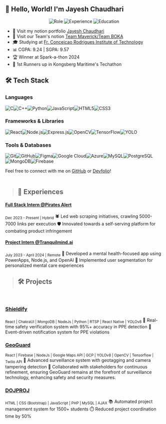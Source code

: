 ## 👋 Hello, World! I'm Jayesh Chaudhari
<div align="center">
  <img src="https://img.shields.io/badge/Role-Full%20Stack%20Developer-brightgreen" alt="Role"/>
  <img src="https://img.shields.io/badge/Experience-Intern%20%26%20Projects-blue" alt="Experience"/>
  <img src="https://img.shields.io/badge/Education-B.E.%20Computer%20Science-orange" alt="Education"/>
</div>

- 📝 Visit my notion portfolio [Jayesh Chaudhari](https://www.notion.so/Jayesh-Chaudhari-Tech-Innovator-Full-Stack-Developer-3d4988efdd68420ab4cb3dac3eea3f35)
- 📖 Visit our Team's notion [Team Maverick/Team BOKA](https://tan-promotion-01f.notion.site/Team-Mavericks-141deac00565809880d3c3719f77b649?pvs=74)
- 🎓 Studying at [Fr. Conceicao Rodrigues Institute of Technology](https://fcrit.ac.in)
- 📊 CGPA: 9.24 | SGPA: 9.57
- 🏆 Winner at Spark-a-thon 2024
- 🥈 1st Runners up in Kongsberg Maritime's Techathon

## 🛠️ Tech Stack

### Languages
![C](https://img.shields.io/badge/-C-A8B9CC?style=flat-square&logo=c&logoColor=white)![C++](https://img.shields.io/badge/-C++-00599C?style=flat-square&logo=c%2B%2B&logoColor=white)![Python](https://img.shields.io/badge/-Python-3776AB?style=flat-square&logo=python&logoColor=white)![JavaScript](https://img.shields.io/badge/-JavaScript-F7DF1E?style=flat-square&logo=javascript&logoColor=black)![HTML5](https://img.shields.io/badge/-HTML5-E34F26?style=flat-square&logo=html5&logoColor=white)![CSS3](https://img.shields.io/badge/-CSS3-1572B6?style=flat-square&logo=css3&logoColor=white)

### Frameworks & Libraries
![React](https://img.shields.io/badge/-React-61DAFB?style=flat-square&logo=react&logoColor=black)![Node.js](https://img.shields.io/badge/-Node.js-339933?style=flat-square&logo=node.js&logoColor=white)![Express.js](https://img.shields.io/badge/-Express%20.js-000000?style=flat-square&logo=express&logoColor=white)![OpenCV](https://img.shields.io/badge/-OpenCV-5C3EE8?style=flat-square&logo=opencv&logoColor=white)![TensorFlow](https://img.shields.io/badge/-TensorFlow-FF6F00?style=flat-square&logo=tensorflow&logoColor=white)![YOLO](https://img.shields.io/badge/-YOLO-00FFFF?style=flat-square&logo=yolo&logoColor=black)

### Tools & Databases
![Git](https://img.shields.io/badge/-Git-F05032?style=flat-square&logo=git&logoColor=white)![GitHub](https://img.shields.io/badge/-GitHub-181717?style=flat-square&logo=github&logoColor=white)![Figma](https://img.shields.io/badge/-Figma-F24E1E?style=flat-square&logo=figma&logoColor=white)![Google Cloud](https://img.shields.io/badge/-Google%20Cloud-4285F4?style=flat-square&logo=google-cloud&logoColor=white)![Azure](https://img.shields.io/badge/-Azure-0078D4?style=flat-square&logo=azure-devops&logoColor=white)![MySQL](https://img.shields.io/badge/-MySQL-4479A1?style=flat-square&logo=mysql&logoColor=white)![PostgreSQL](https://img.shields.io/badge/-PostgreSQL-336791?style=flat-square&logo=postgresql&logoColor=white)![MongoDB](https://img.shields.io/badge/-MongoDB-47A248?style=flat-square&logo=mongodb&logoColor=white)![Firebase](https://img.shields.io/badge/-Firebase-FFCA28?style=flat-square&logo=firebase&logoColor=black)

Feel free to connect with me on [GitHub](https://github.com/jayesnc2512) or [Devfolio](https://devfolio.co/@jnc)!
<br><br>
> ## 💼 Experiences

#### [Full Stack Intern @Pirates Alert](https://piratesalert.com)
<sub>Dec 2023 - Present | Hybrid</sub>
🕷️ Led web scraping initiatives, crawling 5000-7000 links per execution
🛡️ Innovated towards a self-serving platform for combating product infringement


#### [Project Intern @Tranquilmind.ai](https://tranquilmind.ai)
<sub>July 2023 - April 2024 | Remote</sub>
🧠 Developed a mental health-focused app using PowerApps, Node.js, and OpenAI
👥 Implemented user segmentation for personalized mental care experiences
<br>

> ## 🛠️ Projects
<br>

### [Shieldify](https://github.com/jayesnc2512/HSE_Shieldify)
<sub>React | ChakraUI | MongoDB | NodeJs | Python | RTSP | React Native | YOLOv8</sub>
🦺 Real-time safety verification system with 95%+ accuracy in PPE detection
🚨 Event-driven notification system for PPE violations

### [GeoGuard](https://github.com/jayesnc2512/GeoGuard)
<sub>React | Firebase | NodeJs | Google Maps API | GCP | YOLOv8 | OpenCV | Tensorflow | Twilio API</sub>
🎥 Advanced surveillance system with geotagging and camera tampering detection
📍 Collaborated with stakeholders for continuous refinement, ensuring GeoGuard remains at the forefront of surveillance technology, enhancing safety and security measures.

### [DOJPROJ](https://github.com/jayesnc2512/Project-Management-System)
<sub>HTML | CSS (Bootstrap) | JavaScript | PHP | MySQL | AJAX</sub>
📚 Automated project management system for 1500+ students
⏱️ Reduced project coordination time by 50%
